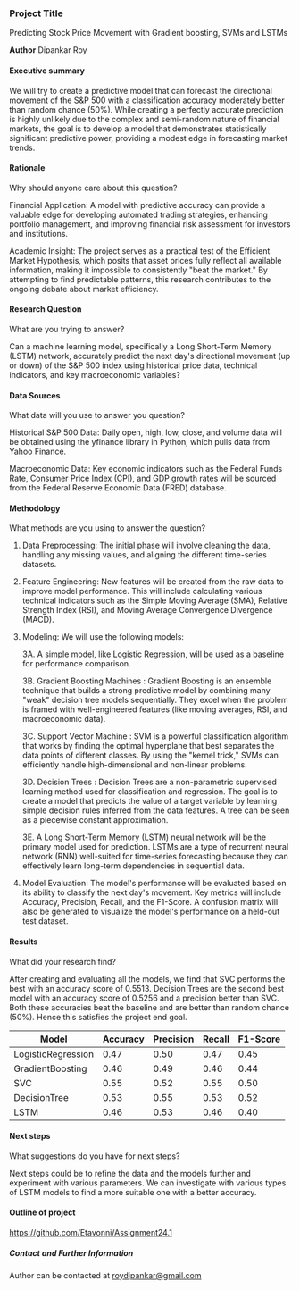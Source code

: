 ### Project Title
Predicting Stock Price Movement with Gradient boosting, SVMs and LSTMs

**Author**
Dipankar Roy

#### Executive summary
We will try to create a predictive model that can forecast the directional movement of the S&P 500 with a classification accuracy moderately better than random chance (50%). While creating a perfectly accurate prediction is highly unlikely due to the complex and semi-random nature of financial markets, the goal is to develop a model that demonstrates statistically significant predictive power, providing a modest edge in forecasting market trends.

#### Rationale
Why should anyone care about this question?

Financial Application: A model with predictive accuracy can provide a valuable edge for developing automated trading strategies, enhancing portfolio management, and improving financial risk assessment for investors and institutions.

Academic Insight: The project serves as a practical test of the Efficient Market Hypothesis, which posits that asset prices fully reflect all available information, making it impossible to consistently "beat the market." By attempting to find predictable patterns, this research contributes to the ongoing debate about market efficiency.

#### Research Question
What are you trying to answer?

Can a machine learning model, specifically a Long Short-Term Memory (LSTM) network, accurately predict the next day's directional movement (up or down) of the S&P 500 index using historical price data, technical indicators, and key macroeconomic variables?

#### Data Sources
What data will you use to answer you question?

Historical S&P 500 Data: Daily open, high, low, close, and volume data will be obtained using the yfinance library in Python, which pulls data from Yahoo Finance.

Macroeconomic Data: Key economic indicators such as the Federal Funds Rate, Consumer Price Index (CPI), and GDP growth rates will be sourced from the Federal Reserve Economic Data (FRED) database.

#### Methodology
What methods are you using to answer the question?

1. Data Preprocessing: The initial phase will involve cleaning the data, handling any missing values, and aligning the different time-series datasets.

2. Feature Engineering: New features will be created from the raw data to improve model performance. This will include calculating various technical indicators such as the Simple Moving Average (SMA), Relative Strength Index (RSI), and Moving Average Convergence Divergence (MACD).

3. Modeling: We will use the following models:

    3A. A simple model, like Logistic Regression, will be used as a baseline for performance comparison.

    3B. Gradient Boosting Machines : Gradient Boosting is an ensemble technique that builds a strong predictive model by combining many "weak" decision tree models sequentially. They excel when the problem is framed with well-engineered features (like moving averages, RSI, and macroeconomic data).

    3C. Support Vector Machine : SVM is a powerful classification algorithm that works by finding the optimal hyperplane that best separates the data points of different classes. By using the "kernel trick," SVMs can efficiently handle high-dimensional and non-linear problems.

    3D. Decision Trees : Decision Trees are a non-parametric supervised learning method used for classification and regression. The goal is to create a model that predicts the value of a target variable by learning simple decision rules inferred from the data features. A tree can be seen as a piecewise constant approximation.

    3E. A Long Short-Term Memory (LSTM) neural network will be the primary model used for prediction. LSTMs are a type of recurrent neural network (RNN) well-suited for time-series forecasting because they can effectively learn long-term dependencies in sequential data.

4. Model Evaluation: The model's performance will be evaluated based on its ability to classify the next day's movement. Key metrics will include Accuracy, Precision, Recall, and the F1-Score. A confusion matrix will also be generated to visualize the model's performance on a held-out test dataset.

#### Results
What did your research find?

After creating and evaluating all the models, we find that SVC performs the best with an accuracy score of 0.5513. Decision Trees are the second best model with an accuracy score of 0.5256 and a precision better than SVC. Both these accuracies beat the baseline and are better than random chance (50%). Hence this satisfies the project end goal.

|Model|Accuracy|Precision|Recall|F1-Score|
|-----|--------|---------|------|--------|
|LogisticRegression|0.47|0.50|0.47|0.45|
|GradientBoosting|0.46|0.49|0.46|0.44|
|SVC|0.55|0.52|0.55|0.50|
|DecisionTree|0.53|0.55|0.53|0.52|
|LSTM|0.46|0.53|0.46|0.40|

#### Next steps
What suggestions do you have for next steps?

Next steps could be to refine the data and the models further and experiment with various parameters. We can investigate with various types of LSTM models to find a more suitable one with a better accuracy.

#### Outline of project

https://github.com/Etavonni/Assignment24.1

##### Contact and Further Information

Author can be contacted at roydipankar@gmail.com